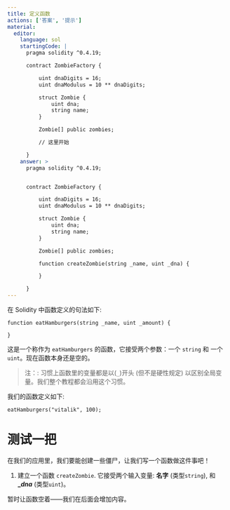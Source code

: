 ```yaml
---
title: 定义函数
actions: ['答案', '提示']
material:
  editor:
    language: sol
    startingCode: |
      pragma solidity ^0.4.19;

      contract ZombieFactory {

          uint dnaDigits = 16;
          uint dnaModulus = 10 ** dnaDigits;

          struct Zombie {
              uint dna;
              string name;
          }

          Zombie[] public zombies;

          // 这里开始

      }
    answer: >
      pragma solidity ^0.4.19;


      contract ZombieFactory {

          uint dnaDigits = 16;
          uint dnaModulus = 10 ** dnaDigits;

          struct Zombie {
              uint dna;
              string name;
          }

          Zombie[] public zombies;

          function createZombie(string _name, uint _dna) {

          }

      }
---
```


在 Solidity 中函数定义的句法如下:

```
function eatHamburgers(string _name, uint _amount) {

}
```

这是一个称作为 `eatHamburgers` 的函数，它接受两个参数：一个 `string` 和 一个 `uint`。现在函数本身还是空的。

> 注：: 习惯上函数里的变量都是以(`_`)开头 (但不是硬性规定) 以区别全局变量。我们整个教程都会沿用这个习惯。

我们的函数定义如下:

```
eatHamburgers("vitalik", 100);
```

# 测试一把

在我们的应用里，我们要能创建一些僵尸，让我们写一个函数做这件事吧！

1. 建立一个函数 `createZombie`. 它接受两个输入变量: **名字** (类型`string`), 和 **__dna_** (类型`uint`)。

暂时让函数空着——我们在后面会增加内容。